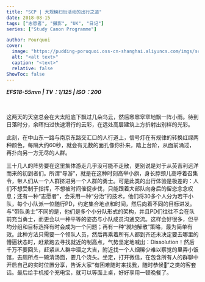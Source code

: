 ```yaml
---
title: "SCP | 大规模扫街活动的出行之道"
date: 2018-08-15
tags: ["志愿者", "摄影", "UK", "日记"]
series: ["Study Canon Programme"]

author: Pourquoi
cover:
  image: "https://pudding-poruquoi.oss-cn-shanghai.aliyuncs.com/imgs/scp-5.png"
  alt: "<alt text>"
  caption: "<text>"
  relative: false
ShowToc: false
---
```




***EFS18-55mm | TV：1/125 | ISO：200***

</br>



这两天的天空总会在大太阳底下飘过几朵乌云，然后窸窸窣窣地飘一阵小雨。待到日落时分，余晖扫过快速滑行的云彩，在远处高层建筑上方折射出别样的光彩。



此刻，在中山东一路与南京东路交汇口的人行道上，信号灯在有规律的转换红绿两种颜色，每隔大约60秒，就会有无数的面孔像你扑来，踏上台阶，从面前涌过，再扑向另一方无尽的人群。



三十几人的阵势要在这里集体游走几乎没可能不走散，更别说是对于从英吉利远洋而来的初到者们。所谓“导游”，就是在这种时刻高举小旗，身长脖颈儿高呼着召集令，带人们从一个人群挤进另一个人群的勇士。可是此类的出行体验是极差的：人们不想受制于指挥，不想被时间催促步伐，只能跟着大部队向身后的留恋念念叹息；还有一种“志愿者”，会采用一种“分治”的技术，他们将30多个人分为若干小队，每个小队派一位随行PD，约定集合地点和时间，然后向着不同的目标进发。与“带队勇士”不同的是，他们是多个小分队形式的架构，并且PD们往往不会在队前充当勇士，而更会以一种平等的姿态与小队成员沟通交流。这样会好很多，但平均分组和目标选择有时会成为一个问题；再有一种“就地解散”策略，最为简单有效。此种方法只需要一个领队人员，然后再乘着所有人都到齐还未决定要去哪里的懵逼状态时，赶紧跑去寻找就近的制高点，气势坚定地喊出：Dissolution！然后千万不要回头，赶紧从人群中溜之大吉，附近找一个人烟稀少难以察觉的里弄小饭馆，去厕所点一碗清汤面，要几个浇头。坐定，打开微信，在包含所有人的群聊中开启自己的实时位置分享，告诉大家“有困难随时来找我，随时恭候🙂”之类的客套话。最后给手机接个充电宝，就可以等面上桌，好好享用一顿晚餐了。